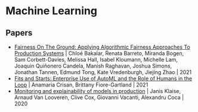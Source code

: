 # Machine Learning

## Papers

- [Fairness On The Ground: Applying Algorithmic Fairness Approaches To Production Systems](https://ai.facebook.com/research/publications/applying-algorithmic-fairness-approaches-to-production-systems/) | Chloé Bakalar, Renata Barreto, Miranda Bogen, Sam Corbett-Davies, Melissa Hall, Isabel Kloumann, Michelle Lam, Joaquin Quiñonero Candela, Manish Raghavan, Joshua Simons, Jonathan Tannen, Edmund Tong, Kate Vredenburgh, Jiejing Zhao | 2021
- [Fits and Starts: Enterprise Use of AutoML and the Role of Humans in the Loop](https://arxiv.org/abs/2101.04296) | Anamaria Crisan, Brittany Fiore-Gartland | 2021
- [Monitoring and explainability of models in production](https://arxiv.org/abs/2007.06299) | Janis Klaise, Arnaud Van Looveren, Clive Cox, Giovanni Vacanti, Alexandru Coca | 2020

